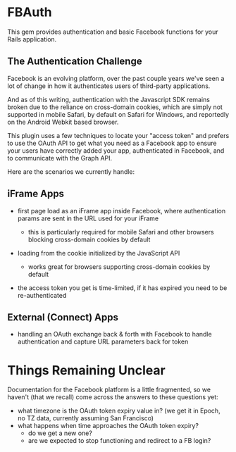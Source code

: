 FBAuth
======

This gem provides authentication and basic Facebook functions for your Rails application.

The Authentication Challenge
----------------------------

Facebook is an evolving platform, over the past couple years we've seen a lot of change in how it authenticates users of
third-party applications.

And as of this writing, authentication with the Javascript SDK remains broken due to the reliance on cross-domain
cookies, which are simply not supported in mobile Safari, by default on Safari for Windows, and reportedly on the
Android Webkit based browser.

This plugin uses a few techniques to locate your "access token" and prefers to use the OAuth API to get what you need as
a Facebook app to ensure your users have correctly added your app, authenticated in Facebook, and to communicate with
the Graph API.

Here are the scenarios we currently handle:

iFrame Apps
-----------

- first page load as an iFrame app inside Facebook, where authentication params are sent in the URL used for your iFrame
  - this is particularly required for mobile Safari and other browsers blocking cross-domain cookies by default

- loading from the cookie initialized by the JavaScript API
  - works great for browsers supporting cross-domain cookies by default

- the access token you get is time-limited, if it has expired you need to be re-authenticated

External (Connect) Apps
-----------------------

- handling an OAuth exchange back & forth with Facebook to handle authentication and capture URL parameters back for
  token

Things Remaining Unclear
========================

Documentation for the Facebook platform is a little fragmented, so we haven't (that we recall) come across the answers
to these questions yet:

- what timezone is the OAuth token expiry value in? (we get it in Epoch, no TZ data, currently assuming San Francisco)
- what happens when time approaches the OAuth token expiry?
    - do we get a new one?
    - are we expected to stop functioning and redirect to a FB login?

